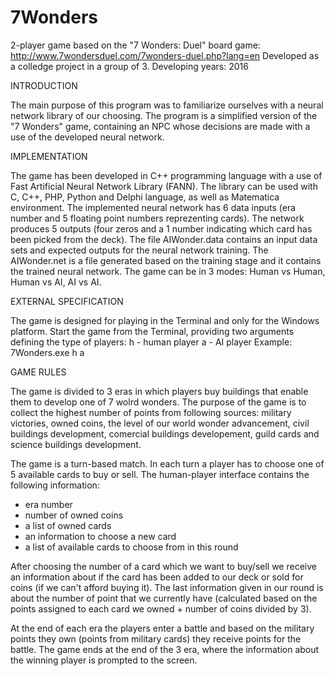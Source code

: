 # 7Wonders
2-player game based on the "7 Wonders: Duel" board game: http://www.7wondersduel.com/7wonders-duel.php?lang=en
Developed as a colledge project in a group of 3.
Developing years: 2016

INTRODUCTION

The main purpose of this program was to familiarize ourselves with a neural network library of our choosing.
The program is a simplified version of the "7 Wonders" game, containing an NPC whose decisions are made with a use
of the developed neural network.

IMPLEMENTATION

The game has been developed in C++ programming language with a use of Fast Artificial Neural Network Library (FANN).
The library can be used with C, C++, PHP, Python and Delphi language, as well as Matematica environment.
The implemented neural network has 6 data inputs (era number and 5 floating point numbers reprezenting cards).
The network produces 5 outputs (four zeros and a 1 number indicating which card has been picked from the deck).
The file AIWonder.data contains an input data sets and expected outputs for the neural network training.
The AIWonder.net is a file generated based on the training stage and it contains the trained neural network.
The game can be in 3 modes: Human vs Human, Human vs AI, AI vs AI.

EXTERNAL SPECIFICATION

The game is designed for playing in the Terminal and only for the Windows platform. 
Start the game from the Terminal, providing two arguments defining the type of players:
  h - human player
  a - AI player
Example:
  7Wonders.exe h a
  
GAME RULES

The game is divided to 3 eras in which players buy buildings that enable them to develop one of 7 wolrd wonders.
The purpose of the game is to collect the highest number of points from following sources: military victories, 
owned coins, the level of our world wonder advancement, civil buildings development, comercial buildings developement,
guild cards and science buildings development.

The game is a turn-based match. In each turn a player has to choose one of 5 available cards to buy or sell. 
The human-player interface contains the following information:
  - era number
  - number of owned coins
  - a list of owned cards
  - an information to choose a new card
  - a list of available cards to choose from in this round
  
 After choosing the number of a card which we want to buy/sell we receive an information about if the card has been added
 to our deck or sold for coins (if we can't afford buying it). The last information given in our round is about
 the number of point that we currently have (calculated based on the points assigned to each card we owned + number of coins
 divided by 3). 
 
 At the end of each era the players enter a battle and based on the military points they own (points from military cards)
 they receive points for the battle. The game ends at the end of the 3 era, where the information about the winning
 player is prompted to the screen.
